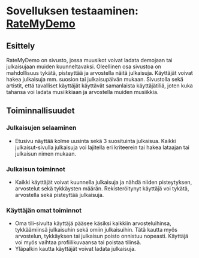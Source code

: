 # Sovelluksen testaaminen: [RateMyDemo](https://ratemydemo.fly.dev/)

## Esittely

RateMyDemo on sivusto, jossa muusikot voivat ladata demojaan tai julkaisujaan muiden kuunneltavaksi. Oleellinen osa sivustoa on mahdollisuus tykätä, pisteyttää ja arvostella näitä julkaisuja. Käyttäjät voivat hakea julkaisuja mm. suosion tai julkaisupäivän mukaan. Sivustolla sekä artistit, että tavalliset käyttäjät käyttävät samanlaista käyttäjätiliä, joten kuka tahansa voi ladata musiikkiaan ja arvostella muiden musiikkia.

## Toiminnallisuudet

### Julkaisujen selaaminen
- Etusivu näyttää kolme uusinta sekä 3 suosituinta julkaisua. Kaikki julkaisut-sivulla julkaisuja voi lajitella eri kriteerein tai hakea lataajan tai julkaisun nimen mukaan.

### Julkaisun toiminnot
- Kaikki käyttäjät voivat kuunnella julkaisuja ja nähdä niiden pisteytyksen, arvostelut sekä tykkäysten määrän. Rekisteröitynyt käyttäjä voi tykätä, arvostella sekä pisteyttää julkaisuja.

### Käyttäjän omat toiminnot
- Oma tili-sivulta käyttäjä pääsee käsiksi kaikkiin arvosteluihinsa, tykkäämiinsä julkaisuhin sekä omiin julkaisuihin. Tätä kautta myös arvostelun, tykkäyksen tai julkaisun poisto onnistuu nopeasti. Käyttäjä voi myös vaihtaa profiilikuvaansa tai poistaa tilinsä.
- Yläpalkin kautta käyttäjät voivat ladata julkaisuja.
